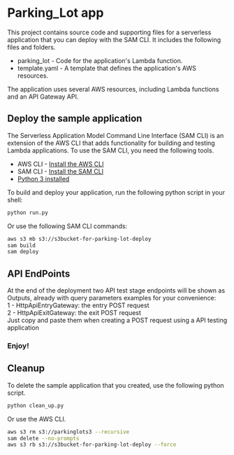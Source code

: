 # Parking_Lot app


This project contains source code and supporting files for a serverless application that you can deploy with the SAM CLI. It includes the following files and folders.

- parking_lot - Code for the application's Lambda function.
- template.yaml - A template that defines the application's AWS resources.

The application uses several AWS resources, including Lambda functions and an API Gateway API. 

## Deploy the sample application

The Serverless Application Model Command Line Interface (SAM CLI) is an extension of the AWS CLI that adds functionality for building and testing Lambda applications. 
To use the SAM CLI, you need the following tools.

* AWS CLI -  [Install the AWS CLI](https://docs.aws.amazon.com/cli/latest/userguide/getting-started-install.html)
* SAM CLI - [Install the SAM CLI](https://docs.aws.amazon.com/serverless-application-model/latest/developerguide/serverless-sam-cli-install.html)
* [Python 3 installed](https://www.python.org/downloads/)

To build and deploy your application, run the following python script in your shell:

```bash
python run.py
```
Or use the following SAM CLI commands:
```bash
aws s3 mb s3://s3bucket-for-parking-lot-deploy
sam build 
sam deploy 
```

## API EndPoints
At the end of the deployment two API test stage endpoints will be shown as Outputs, already with query parameters examples for your convenience:<br/>
1 - HttpApiEntryGateway:  the entry POST request <br/>
2 - HttpApiExitGateway: the exit POST request <br/>
Just copy and paste them when creating a POST request using a API testing application 

### Enjoy!
## Cleanup

To delete the sample application that you created, use the following python script.

```bash
python clean_up.py
```

Or use the AWS CLI.
```bash
aws s3 rm s3://parkinglots3 --recursive
sam delete --no-prompts
aws s3 rb s3://s3bucket-for-parking-lot-deploy --force
```
